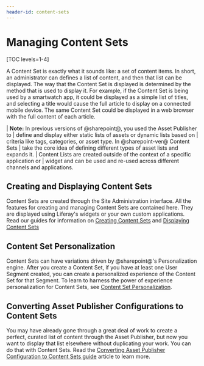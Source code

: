```yaml
---
header-id: content-sets
---
```


# Managing Content Sets

[TOC levels=1-4]

A Content Set is exactly what it sounds like: a set of content items. In short, 
an administrator can defines a list of content, and then that list can be 
displayed. The way that the Content Set is displayed is determined by the 
method that is used to display it. For example, if the Content Set is being 
used by a smartwatch app, it could be displayed as a simple list of titles, and 
selecting a title would cause the full article to display on a connected mobile 
device. The same Content Set could be displayed in a web browser with the full 
content of each article.

| **Note:** In previous versions of @sharepoint@, you used the Asset Publisher to 
| define and display either static lists of assets or dynamic lists based on 
| criteria like tags, categories, or asset type. In @sharepoint-ver@ Content Sets 
| take the core idea of defining different types of asset lists and expands it. 
| Content Lists are created outside of the context of a specific application or 
| widget and can be used and re-used across different channels and applications.

## Creating and Displaying Content Sets

Content Sets are created through the Site Administration interface. All the 
features for creating and managing Content Sets are contained here. They are 
displayed using Liferay's widgets or your own custom applications. Read our
guides for information on
[Creating Content Sets](/docs/7-2/user/-/knowledge_base/u/creating-content-sets)
and
[Displaying Content Sets](/docs/7-2/user/-/knowledge_base/u/displaying-content-sets)

## Content Set Personalization

Content Sets can have variations driven by @sharepoint@'s Personalization engine. 
After you create a Content Set, if you have at least one User Segment created, 
you can create a personalized experience of the Content Set for that Segment.
To learn to harness the power of experience personalization for Content Sets, 
see
[Content Set Personalization](/docs/7-2/user/-/knowledge_base/u/content-set-personalization).

## Converting Asset Publisher Configurations to Content Sets

You may have already gone through a great deal of work to create a perfect, 
curated list of content through the Asset Publisher, but now you want to 
display that list elsewhere without duplicating your work. You can do that with 
Content Sets. Read the
[Converting Asset Publisher Configuration to Content Sets guide](/docs/7-2/user/-/knowledge_base/u/converting-asset-publisher)
article to learn more.
